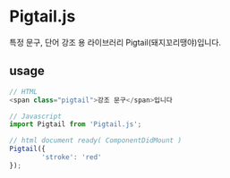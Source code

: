 # Pigtail.js
특정 문구, 단어 강조 용 라이브러리 Pigtail(돼지꼬리땡야)입니다.

## usage
~~~~javascript
// HTML
<span class="pigtail">강조 문구</span>입니다

// Javascript 
import Pigtail from 'Pigtail.js';

// html document ready( ComponentDidMount )
Pigtail({
        'stroke': 'red'
});
~~~~
